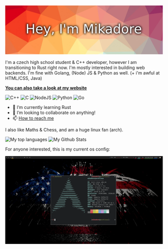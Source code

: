 [![Profile Banner](https://github.com/Mikadore/Mikadore/blob/main/banner.png)](https://mikadore.eu)

I'm a czech high school student & C++ developer, however I am transitioning to Rust right now.
I'm mostly interested in building web backends. I'm fine with Golang, (Node) JS & Python as well. (+ i'm awful at HTML/CSS, Java)

[**You can also take a look at my website**](https://mikadore.eu)

<img alt="C++" src="https://img.shields.io/badge/c++%20-%2300599C.svg?&style=for-the-badge&logo=c%2B%2B&ogoColor=white"> <img alt="C" src="https://img.shields.io/badge/c%20-%2300599C.svg?&style=for-the-badge&logo=c&logoColor=white">
<img alt="NodeJS" src="https://img.shields.io/badge/node.js%20-%2343853D.svg?&style=for-the-badge&logo=node.js&logoColor=white">
<img alt="Python" src="https://img.shields.io/badge/python%20-%2314354C.svg?&style=for-the-badge&logo=python&logoColor=white">
<img alt="Go" src="https://img.shields.io/badge/go-%2300ADD8.svg?&style=for-the-badge&logo=go&logoColor=white">

- 🌱 I’m currently learning Rust
- 👯 I’m looking to collaborate on anything!
- 📫 [How to reach me](https://mikadore.eu)

I also like Maths & Chess, and am a huge linux fan (arch).

![My top languages](https://github-readme-stats.vercel.app/api/top-langs/?username=Mikadore&theme=highcontrast)
![My Github Stats](https://github-readme-stats.vercel.app/api?username=Mikadore&count_private=true&show_icons=true&theme=highcontrast)

For anyone interested, this is my current os config:

![Neofetch](https://github.com/Mikadore/Mikadore/blob/main/neofetch.png)
